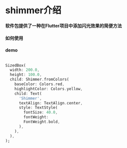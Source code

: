 # shimmer介绍
#### 软件包提供了一种在Flutter项目中添加闪光效果的简便方法

#### 如何使用

#### demo
```dart

SizedBox(
  width: 200.0,
  height: 100.0,
  child: Shimmer.fromColors(
    baseColor: Colors.red,
    highlightColor: Colors.yellow,
    child: Text(
      'Shimmer',
      textAlign: TextAlign.center,
      style: TextStyle(
        fontSize: 40.0,
        fontWeight:
        FontWeight.bold,
      ),
    ),
  ),
);

```

